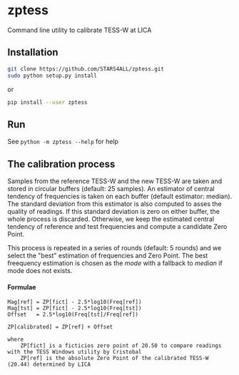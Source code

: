 
# zptess
Command line utility to calibrate TESS-W at LICA

## Installation

```bash
git clone https://github.com/STARS4ALL/zptess.git
sudo python setup.py install
```
or

```bash
pip install --user zptess
```

## Run

See `python -m zptess --help` for help

## The calibration process

Samples from the reference TESS-W and the new TESS-W are taken and stored in circular buffers (default: 25 samples). An estimator of central tendency of frequencies is taken on each buffer (default estimator: median). The standard deviation from this estimator is also computed to asses the quality of readings. If this standard deviation is zero on either buffer, the whole process is discarded. Otherwise, we keep the estimated central tendency of reference and test frequencies and compute a candidate Zero Point.

This process is repeated in a series of rounds (default: 5 rounds) and we select the "best" estimation of frequencies and Zero Point. The best freequency estimation is chosen as the *mode* with a fallback to *median* if mode does not exists.

#### Formulae
```
Mag[ref] = ZP[fict] - 2.5*log10(Freq[ref])
Mag[tst] = ZP[fict] - 2.5*log10(Freq[tst])
Offset   = 2.5*log10(Freq[tst]/Freq[ref])

ZP[calibrated] = ZP[ref] + Offset

where 
	ZP[fict] is a ficticios zero point of 20.50 to compare readings with the TESS Windows utility by Cristobal
	ZP[ref] is the absolute Zero Point of the calibrated TESS-W (20.44) determined by LICA
```